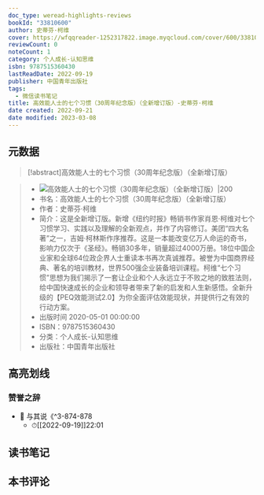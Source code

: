 ```yaml
---
doc_type: weread-highlights-reviews
bookId: "33810600"
author: 史蒂芬·柯维
cover: https://wfqqreader-1252317822.image.myqcloud.com/cover/600/33810600/t7_33810600.jpg
reviewCount: 0
noteCount: 1
category: 个人成长-认知思维
isbn: 9787515360430
lastReadDate: 2022-09-19
publisher: 中国青年出版社
tags:
  - 微信读书笔记
title: 高效能人士的七个习惯（30周年纪念版）（全新增订版）-史蒂芬·柯维
date created: 2022-09-21
date modified: 2023-03-08
---
```


## 元数据

>[!abstract]高效能人士的七个习惯（30周年纪念版）（全新增订版）

> - ![高效能人士的七个习惯（30周年纪念版）（全新增订版）|200](https://wfqqreader-1252317822.image.myqcloud.com/cover/600/33810600/t7_33810600.jpg)
> - 书名：高效能人士的七个习惯（30周年纪念版）（全新增订版）
> - 作者：史蒂芬·柯维
> - 简介：这是全新增订版。新增《纽约时报》畅销书作家肖恩·柯维对七个习惯学习、实践以及理解的全新观点，并作了内容修订。美团“四大名著”之一，吉姆·柯林斯作序推荐。这是一本能改变亿万人命运的奇书，影响力仅次于《圣经》。畅销30多年，销量超过4000万册。18位中国企业家和全球64位政企界人士重读本书再次真诚推荐。被誉为中国商界经典、著名的培训教材，世界500强企业装备培训课程。柯维“七个习惯”思想为我们揭示了一套让企业和个人永远立于不败之地的致胜法则，给中国快速成长的企业和领导者带来了新的启发和人生新感悟。全新升级的【PEQ效能测试2.0】为你全面评估效能现状，并提供行之有效的行动方案。
> - 出版时间 2020-05-01 00:00:00
> - ISBN：9787515360430
> - 分类：个人成长-认知思维
> - 出版社：中国青年出版社

## 高亮划线

### 赞誉之辞

- 📌 与其说《^3-874-878
	- ⏱[[2022-09-19]]22:01

## 读书笔记

## 本书评论

